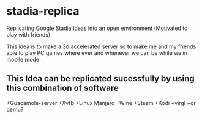 # stadia-replica
Replicating Google Stadia Ideas into an open environment (Motivated to play with friends)

This idea is to make a 3d accelerated server so to make me and my friends able to play PC games where ever and whenever we can be while we in mobile mode

## This Idea can be replicated sucessfully by using this combination of software
+Guacamole-server
+Xvfb
+Linux Manjaro
+Wine
+Steam
+Kodi
+virgl
+or qemu?
